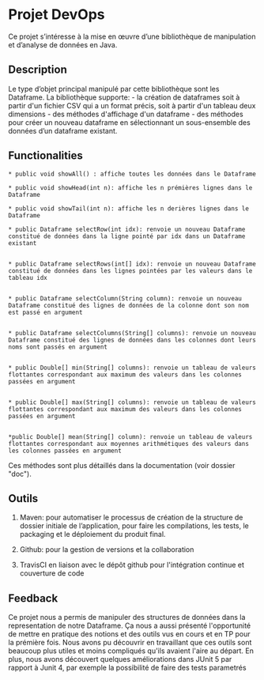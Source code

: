 # Projet DevOps

Ce projet s’intéresse à la mise en œuvre d’une bibliothèque de manipulation et d’analyse de données en Java. 

## Description
Le type d’objet principal manipulé par cette bibliothèque sont les Dataframe. La bibliothèque supporte:
	- la création de dataframes soit à partir d'un fichier CSV qui a un format précis, soit à partir d'un tableau deux dimensions 
	- des méthodes d'affichage d'un dataframe
	- des méthodes pour créer un nouveau dataframe en sélectionnant un sous-ensemble des données d’un dataframe existant.



## Functionalities
	* public void showAll() : affiche toutes les données dans le Dataframe
	
	* public void showHead(int n): affiche les n prémières lignes dans le Dataframe
	
	* public void showTail(int n): affiche les n derières lignes dans le Dataframe
	
	* public Dataframe selectRow(int idx): renvoie un nouveau Dataframe constitué de données dans la ligne pointé par idx dans un Dataframe existant
	
	
	* public Dataframe selectRows(int[] idx): renvoie un nouveau Dataframe constitué de données dans les lignes pointées par les valeurs dans le tableau idx 
	
	
	* public Dataframe selectColumn(String column): renvoie un nouveau Dataframe constitué des lignes de données de la colonne dont son nom est passé en argument
	
	
	* public Dataframe selectColumns(String[] columns): renvoie un nouveau Dataframe constitué des lignes de données dans les colonnes dont leurs noms sont passés en argument
	
	
	* public Double[] min(String[] columns): renvoie un tableau de valeurs flottantes correspondant aux maximum des valeurs dans les colonnes passées en argument
	
	
	* public Double[] max(String[] columns): renvoie un tableau de valeurs flottantes correspondant aux maximum des valeurs dans les colonnes passées en argument
	
	
	*public Double[] mean(String[] column): renvoie un tableau de valeurs flottantes correspondant aux moyennes arithmétiques des valeurs dans les colonnes passées en argument

Ces méthodes sont plus détaillés dans la documentation (voir dossier "doc").


## Outils

 1. Maven:
pour automatiser le processus de création de la structure de dossier initiale de l’application, pour faire les compilations, les tests, le packaging et le déploiement du produit final.

 2. Github: 
 pour la gestion de versions et la collaboration
 
 3. TravisCI
en liaison avec le dépôt github pour l'intégration continue et couverture de code


## Feedback
Ce projet nous a permis de manipuler des structures de données dans la representation de notre Dataframe. 
Ça nous a aussi présenté l'opportunité de mettre en pratique des notions et des outils vus en cours et en TP pour la prémière fois.
Nous avons pu découvrir  en travaillant que ces outils sont beaucoup plus utiles et moins compliqués qu'ils avaient l'aire  au départ. 
En plus, nous avons découvert quelques améliorations dans JUnit 5 par rapport à Junit 4, par exemple la possibilité de faire des tests parametrés
